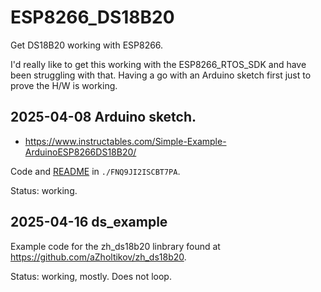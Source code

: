 # ESP8266_DS18B20

Get DS18B20 working with ESP8266.

I'd really like to get this working with the ESP8266_RTOS_SDK and have been struggling with that. Having a go with an Arduino sketch first just to prove the H/W is working.

## 2025-04-08 Arduino sketch.

* <https://www.instructables.com/Simple-Example-ArduinoESP8266DS18B20/>

Code and [README](./FNQ9JI2ISCBT7PA/README.md) in `./FNQ9JI2ISCBT7PA`. 

Status: working.

## 2025-04-16 ds_example

Example code for the zh_ds18b20 linbrary found at <https://github.com/aZholtikov/zh_ds18b20>.

Status: working, mostly. Does not loop.

